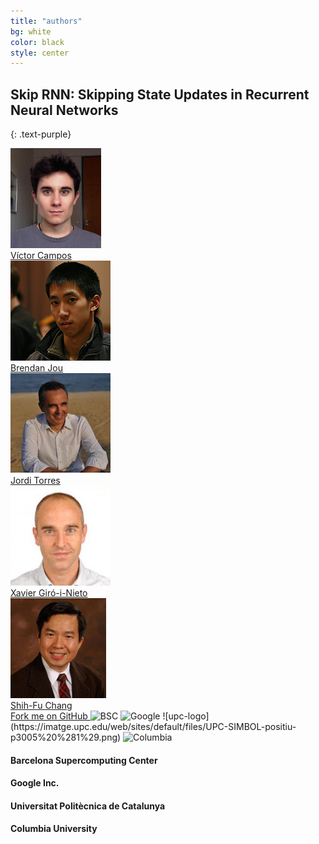 ```yaml
---
title: "authors"
bg: white
color: black
style: center
---
```


## Skip RNN: Skipping State Updates in Recurrent Neural Networks
{: .text-purple}

<div class="author">
    <a href="https://imatge.upc.edu/web/people/victor-campos" target="_blank">
      <div class="authorphoto"><img src="./assets/authors/VictorCampos.jpg"></div>
      <div>Víctor Campos</div>
    </a>
</div>
<div class="author">
    <a href="http://www.ee.columbia.edu/~bjou/" target="_blank">
      <div class="authorphoto"><img src="./assets/authors/BrendanJou.png"></div>
      <div>Brendan Jou</div>
    </a>
</div>
<div class="author">
    <a href="http://www.jorditorres.org/" target="_blank">
      <div class="authorphoto"><img src="./assets/authors/JordiTorres.jpg"></div>
      <div>Jordi Torres</div>
    </a>
</div>
<div class="author">
    <a href="https://imatge.upc.edu/web/people/xavier-giro" target="_blank">
      <div class="authorphoto"><img src="./assets/authors/XavierGiro.jpg"></div>
      <div>Xavier Giró-i-Nieto</div>
    </a>
</div>
<div class="author">
    <a href="http://www.ee.columbia.edu/~sfchang/" target="_blank">
      <div class="authorphoto"><img src="./assets/authors/ShihFuChang.jpg"></div>
      <div>Shih-Fu Chang</div>
    </a>
</div>

<span id="forkongithub">
  <a href="{{ site.source_link }}" class="bg-blue">
    Fork me on GitHub
  </a>
</span>


<img src="http://mmb.irbbarcelona.org/NAFlex/images/BSC-Logo.png" alt="BSC" style="width: 140px;"/>
<img src="https://upload.wikimedia.org/wikipedia/commons/thumb/5/53/Google_%22G%22_Logo.svg/600px-Google_%22G%22_Logo.svg.png" alt="Google" style="width: 140px;"/>
![upc-logo](https://imatge.upc.edu/web/sites/default/files/UPC-SIMBOL-positiu-p3005%20%281%29.png)
<img src="https://thetranslationcompany.com/wp-content/uploads/2015/03/University-Columbia-logo.jpg" alt="Columbia" style="width: 140px;"/>

#### Barcelona Supercomputing Center
#### Google Inc.
#### Universitat Politècnica de Catalunya
#### Columbia University
